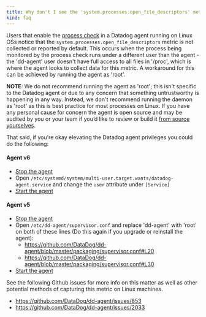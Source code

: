 ```yaml
---
title: Why don't I see the 'system.processes.open_file_descriptors' metric?
kind: faq
---
```


Users that enable the [process check](/integrations/process) in a Datadog agent running on Linux OSs notice that the `system.processes.open_file_descriptors` metric is not collected or reported by default. This occurs when the process being monitored by the process check runs under a different user than the agent - the 'dd-agent' user doesn't have full access to all files in '/proc', which is where the agent looks to collect data for this metric. A workaround for this can be achieved by running the agent as 'root'.

**NOTE**: We do not recommend running the agent as 'root'; this isn't specific to the Datadog agent or due to any concern that something untrustworthy is happening in any way. Instead, we don't recommend running the daemon as 'root' as this is best practice for most processes on Linux. If you have any personal cause for concern the agent is open source and may be audited by you or your team if you’d like to review or build it [from source yourselves](https://github.com/DataDog/dd-agent).

That said, if you're okay elevating the Datadog agent privileges you could do the following:

#### Agent v6 

* [Stop the agent](/agent/faq/agent-commands)
* Open `/etc/systemd/system/multi-user.target.wants/datadog-agent.service` and change the `user​` attribute under `[Service]`​ 
* [Start the agent](/agent/faq/agent-commands)

#### Agent v5

* [Stop the agent](/agent/faq/agent-commands)
* Open `/etc/dd-agent/supervisor.conf` and replace 'dd-agent' with 'root' on both of these lines (Do this again if you upgrade or reinstall the agent):
    * https://github.com/DataDog/dd-agent/blob/master/packaging/supervisor.conf#L20
    * https://github.com/DataDog/dd-agent/blob/master/packaging/supervisor.conf#L30
* [Start the agent](/agent/faq/agent-commands)

See the following Github issues for more info on this matter as well as other potential methods of capturing this metric on Linux machines.

* https://github.com/DataDog/dd-agent/issues/853
* https://github.com/DataDog/dd-agent/issues/2033

